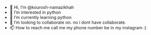 - 👋 Hi, I’m @kourosh-namazikhah
- 👀 I’m interested in python
- 🌱 I’m currently learning python
- 💞️ I’m looking to collaborate on. no i dont have collaborate.
- 📫 How to reach me call me my phone number be in my instagram :)
